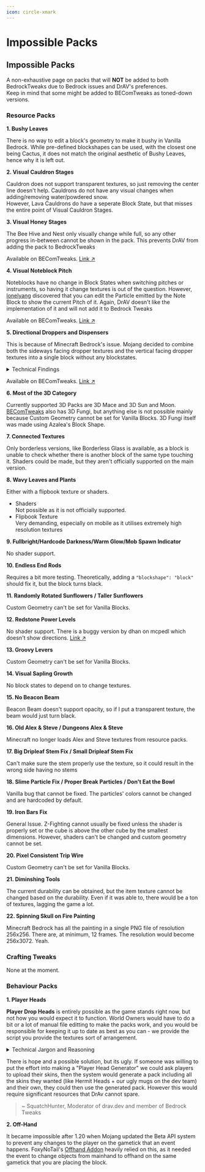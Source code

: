 ```yaml
---
icon: circle-xmark
---
```


# Impossible Packs

## Impossible Packs <a href="#impossible-packs" id="impossible-packs"></a>

A non-exhaustive page on packs that will **NOT** be added to both BedrockTweaks due to Bedrock issues and DrAV's preferences.\
Keep in mind that some might be added to BEComTweaks as toned-down versions.

### Resource Packs <a href="#resource-packs" id="resource-packs"></a>

**1. Bushy Leaves**

There is no way to edit a block's geometry to make it bushy in Vanilla Bedrock. While pre-defined blockshapes can be used, with the closest one being Cactus, it does not match the original aesthetic of Bushy Leaves, hence why it is left out.

**2. Visual Cauldron Stages**

Cauldron does not support transparent textures, so just removing the center line doesn't help. Cauldrons do not have any visual changes when adding/removing water/powdered snow.\
However, Lava Cauldrons do have a seperate Block State, but that misses the entire point of Visual Cauldron Stages.

**3. Visual Honey Stages**

The Bee Hive and Nest only visually change while full, so any other progress in-between cannot be shown in the pack. This prevents DrAV from adding the pack to BedrockTweaks

Available on BEComTweaks. [Link ↗](https://becomtweaks.github.io/resource-packs/?st_raw=N4IgTghg7iBcDaIBiBXANmgEgewHYFMBPAZQBcIBzfEAXQF8g)

**4. Visual Noteblock Pitch**

Noteblocks have no change in Block States when switching pitches or instruments, so having it change textures is out of the question. However, [lonelyang](https://github.com/lonelyang) discovered that you can edit the Particle emitted by the Note Block to show the current Pitch of it. Again, DrAV doesn't like the implementation of it and will not add it to Bedrock Tweaks

Available on BEComTweaks. [Link ↗](https://becomtweaks.github.io/resource-packs/?st_raw=N4IgTghg7iBcDaIByB7ALgUwEIBsUGMBrABQEs18ALYiMNU-HDEAXQF8g)

**5. Directional Droppers and Dispensers**

This is because of Minecraft Bedrock's issue. Mojang decided to combine both the sideways facing dropper textures and the vertical facing dropper textures into a single block without any blockstates.

<details>

<summary>Technical Findings</summary>

`blocks.json`

{% code overflow="wrap" lineNumbers="true" fullWidth="true" %}
```json
"dropper" : {
  "sound" : "stone",
  "textures" : {
    "down" : "dropper_top",
    "east" : "dropper_front_vertical",
    "north" : "dropper_side",
    "south" : "dropper_front_horizontal",
    "up" : "dropper_top",
    "west" : "dropper_side"
  }
}
```
{% endcode %}

Have you noticed the East and South textures?

<pre class="language-json" data-full-width="true"><code class="lang-json">    "down" : "dropper_top",
<strong>    "east" : "dropper_front_vertical", 
</strong>    "north" : "dropper_side",
<strong>    "south" : "dropper_front_horizontal", 
</strong>    "up" : "dropper_top",
</code></pre>

Yeah, Mojang decided to set the Upwards and Downwards facing Dropper textures with East and South. They couldn't bother setting a special blockshape for them, like the hopper. What a party pooper.

</details>

Available on BEComTweaks. [Link ↗](https://becomtweaks.github.io/resource-packs/?st_raw=N4IgTghg7iBcDaIAiBLMBTAxgFxQewDsIAbVAZwAd0Cz0wyQAaZNLXQkpMPCq%2BkALoBfIA)

**6. Most of the 3D Category**

Currently supported 3D Packs are 3D Mace and 3D Sun and Moon. [BEComTweaks](https://becomtweaks.github.io/resource-packs) also has 3D Fungi, but anything else is not possible mainly because Custom Geometry cannot be set for Vanilla Blocks. 3D Fungi itself was made using Azalea's Block Shape.

**7. Connected Textures**

Only borderless versions, like Borderless Glass is available, as a block is unable to check whether there is another block of the same type touching it. Shaders could be made, but they aren't officially supported on the main version.

**8. Wavy Leaves and Plants**

Either with a flipbook texture or shaders.

* Shaders\
  Not possible as it is not officially supported.
* Flipbook Texture\
  Very demanding, especially on mobile as it utilises extremely high resolution textures

**9. Fullbright/Hardcode Darkness/Warm Glow/Mob Spawn Indicator**

No shader support.

**10. Endless End Rods**

Requires a bit more testing. Theoretically, adding a `"blockshape": "block"` should fix it, but the block turns black.

**11. Randomly Rotated Sunflowers / Taller Sunflowers**

Custom Geometry can't be set for Vanilla Blocks.

**12. Redstone Power Levels**

No shader support. There is a buggy version by dhan on mcpedl which doesn't show directions. [Link ↗](https://mcpedl.com/redstone-signal-indicator-for-mcpe/)

**13. Groovy Levers**

Custom Geometry can't be set for Vanilla Blocks.

**14. Visual Sapling Growth**

No block states to depend on to change textures.

**15. No Beacon Beam**

Beacon Beam doesn't support opacity, so if I put a transparent texture, the beam would just turn black.

**16. Old Alex & Steve / Dungeons Alex & Steve**

Minecraft no longer loads Alex and Steve textures from resource packs.

**17. Big Dripleaf Stem Fix / Small Dripleaf Stem Fix**

Can't make sure the stem properly use the texture, so it could result in the wrong side having no stems

**18. Slime Particle Fix / Proper Break Particles / Don't Eat the Bowl**

Vanilla bug that cannot be fixed. The particles' colors cannot be changed and are hardcoded by default.

**19. Iron Bars Fix**

General Issue. Z-Fighting cannot usually be fixed unless the shader is properly set or the cube is above the other cube by the smallest dimensions. However, shaders can't be changed and custom geometry cannot be set.

**20. Pixel Consistent Trip Wire**

Custom Geometry can't be set for Vanilla Blocks.

**21. Diminshing Tools**

The current durability can be obtained, but the item texture cannot be changed based on the durability. Even if it was able to, there would be a ton of textures, lagging the game a lot.

**22. Spinning Skull on Fire Painting**

Minecraft Bedrock has all the painting in a single PNG file of resolution 256x256. There are, at minimum, 12 frames. The resolution would become 256x3072. Yeah.

### Crafting Tweaks <a href="#crafting-tweaks" id="crafting-tweaks"></a>

None at the moment.

### Behaviour Packs <a href="#behaviour-packs" id="behaviour-packs"></a>

**1. Player Heads**

**Player Drop Heads** is entirely possible as the game stands right now, but not how you would expect it to function. World Owners would have to do a bit or a lot of manual file editting to make the packs work, and you would be responsible for keeping it up to date as best as you can - we provide the script you provide the textures sort of arrangement.

<details>

<summary>Technical Jargon and Reasoning</summary>

The main reason a pack like this would work in game is its quite easy to make a custom block with the skull geometry and provide a flattened player skin (or part of it) so that the block will have all the correct textures on each side to represent the head, the issue stems from we have no way of doing just that without manually doing it. Whilst yes there is a HTTP library as part of the @minecraft Scripting API (not to be confused with Legacy Scripting), we cannot save the result of the call to the file system the server is running on, even with Bedrock Dedicated Server Software (the only place that currently is even allowed to use the HTTP library). So we cannot generate the "player head" blocks in runtime, which is ideally how and when it should be done so our pack remains small in size and compatible with everyone's systems.

</details>

There is hope and a possible solution, but its ugly. If someone was willing to put the effort into making a "Player Head Generator" we could ask players to upload their skins, then the system would generate a pack including all the skins they wanted (like Hermit Heads + our ugly mugs on the dev team) and their own, they could then use the generated pack. However this would require significant resources that DrAv cannot spare.

> \~ SquatchHunter, Moderator of drav.dev and member of Bedrock Tweaks

**2. Off-Hand**

It became impossible after 1.20 when Mojang updated the Beta API system to prevent any changes to the player on the gametick that an event happens. FoxyNoTail's [Offhand Addon](https://foxynotail.com/add-ons/off-hand/) heavily relied on this, as it needed the event to change objects from mainhand to offhand on the same gametick that you are placing the block.

